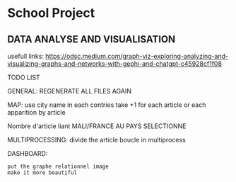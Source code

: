 # School Project
## DATA ANALYSE AND VISUALISATION

usefull links:
https://odsc.medium.com/graph-viz-exploring-analyzing-and-visualizing-graphs-and-networks-with-gephi-and-chatgpt-c45928cf1f08

TODO LIST



GENERAL:
REGENERATE ALL FILES AGAIN 

MAP:
use city name in each contries 
take +1 for each article or each apparition by article


Nombre d'article liant MALI/FRANCE AU PAYS SELECTIONNE


MULTIPROCESSING:
    divide the article boucle in multiprocess

DASHBOARD:

    put the graphe relationnel image
    make it more beautiful
